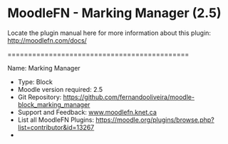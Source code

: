 MoodleFN - Marking Manager (2.5)
============================================

Locate the plugin manual here for more information about this plugin: http://moodlefn.com/docs/

============================================

Name: Marking Manager
- Type: Block
- Moodle version required: 2.5
- Git Repository: https://github.com/fernandooliveira/moodle-block_marking_manager
- Support and Feedback: www.moodlefn.knet.ca 
- List all MoodleFN Plugins: https://moodle.org/plugins/browse.php?list=contributor&id=13267
- 

